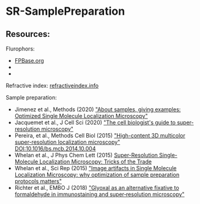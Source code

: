 # SR-SamplePreparation

## Resources: 

Flurophors: 
- [FPBase.org](https://www.fpbase.org/)
- []()
-
Refractive index: [refractiveindex.info](https://refractiveindex.info/)

Sample preparation: 
- Jimenez et al., Methods (2020) ["About samples, giving examples: Optimized Single Molecule Localization Microscopy"](https://doi.org/10.1016/j.ymeth.2019.05.008)
- Jacquemet et al., J Cell Sci (2020) ["The cell biologist's guide to super-resolution microscopy"](https://doi.org/10.1242/jcs.240713)
- Pereira, et al., Methods Cell Biol (2015) ["High-content 3D multicolor super-resolution localization
microscopy"](https://drive.google.com/file/d/1r_GTToaIRlgv5kem131GAPbQwfg_qe8u/view) [DOI:10.1016/bs.mcb.2014.10.004](https://doi.org/10.1016/bs.mcb.2014.10.004)
- Whelan et al., J Phys Chem Lett (2015) [Super-Resolution Single-Molecule Localization Microscopy: Tricks of the Trade](http://pubs.acs.org/doi/10.1021/jz5019702)
- Whelan et al., Sci Rep (2015) ["Image artifacts in Single Molecule Localization Microscopy: why optimization of sample preparation protocols matters"](http://www.nature.com/doifinder/10.1038/srep07924)
- Richter et al., EMBO J (2018) ["Glyoxal as an alternative fixative to formaldehyde in immunostaining and super‐resolution microscopy"](http://emboj.embopress.org/lookup/doi/10.15252/embj.201695709)

